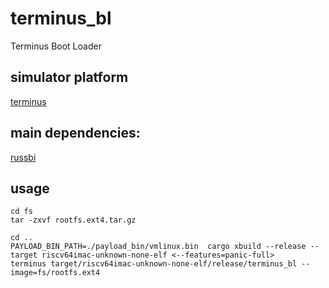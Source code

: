 # terminus_bl
Terminus Boot Loader

## simulator platform 
[terminus](https://github.com/shady831213/terminus)

## main dependencies:
[russbi](https://github.com/luojia65/rustsbi)

## usage
```
cd fs
tar -zxvf rootfs.ext4.tar.gz

cd ..
PAYLOAD_BIN_PATH=./payload_bin/vmlinux.bin  cargo xbuild --release --target riscv64imac-unknown-none-elf <--features=panic-full>
terminus target/riscv64imac-unknown-none-elf/release/terminus_bl --image=fs/rootfs.ext4
```
